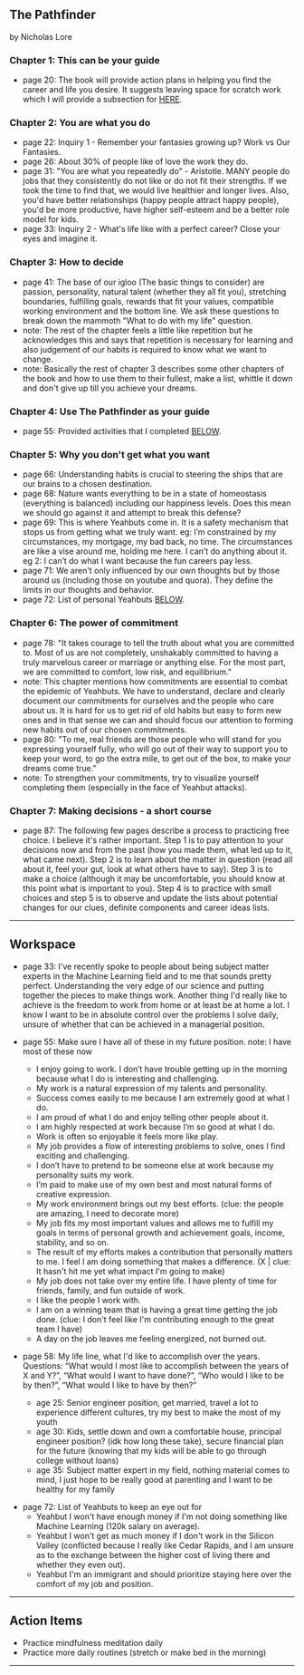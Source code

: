 ## The Pathfinder

by Nicholas Lore

### Chapter 1: This can be your guide
* page 20: The book will provide action plans in helping you find the career and life you desire. It suggests leaving space for scratch work which I will provide a subsection for [HERE](#workspace).

### Chapter 2: You are what you do
* page 22: Inquiry 1 - Remember your fantasies growing up? Work vs Our Fantasies.
* page 26: About 30% of people like of love the work they do.
* page 31: "You are what you repeatedly do" - Aristotle. MANY people do jobs that they consistently do not like or do not fit their strengths. If we took the time to find that, we would live healthier and longer lives. Also, you'd have better relationships (happy people attract happy people), you'd be more productive, have higher self-esteem and be a better role model for kids.
* page 33: Inquiry 2 - What's life like with a perfect career? Close your eyes and imagine it.

### Chapter 3: How to decide
* page 41: The base of our igloo (The basic things to consider) are passion, personality, natural talent (whether they all fit you), stretching boundaries, fulfilling goals, rewards that fit your values, compatible working environment and the bottom line. We ask these questions to break down the mammoth "What to do with my life" question.
* note: The rest of the chapter feels a little like repetition but he acknowledges this and says that repetition is necessary for learning and also judgement of our habits is required to know what we want to change.
* note: Basically the rest of chapter 3 describes some other chapters of the book and how to use them to their fullest, make a list, whittle it down and don't give up till you achieve your dreams.

### Chapter 4: Use The Pathfinder as your guide
* page 55: Provided activities that I completed [BELOW](#pg55).

### Chapter 5: Why you don't get what you want
* page 66: Understanding habits is crucial to steering the ships that are our brains to a chosen destination.
* page 68: Nature wants everything to be in a state of homeostasis (everything is balanced) including our happiness levels. Does this mean we should go against it and attempt to break this defense?
* page 69: This is where Yeahbuts come in. It is a safety mechanism that stops us from getting what we truly want. eg: I’m constrained by my circumstances, my mortgage, my bad back, no time. The circumstances are like a vise around me, holding me here. I can’t do anything about it. eg 2: I can’t do what I want because the fun careers pay less.
* page 71: We aren't only influenced by our own thoughts but by those around us (including those on youtube and quora). They define the limits in our thoughts and behavior.
* page 72: List of personal Yeahbuts [BELOW](#pg72).

### Chapter 6: The power of commitment
* page 78: "It takes courage to tell the truth about what you are committed to. Most of us are not completely, unshakably committed to having a truly marvelous career or marriage or anything else. For the most part, we are committed to comfort, low risk, and equilibrium."
* note: This chapter mentions how commitments are essential to combat the epidemic of Yeahbuts. We have to understand, declare and clearly document our commitments for ourselves and the people who care about us. It is hard for us to get rid of old habits but easy to form new ones and in that sense we can and should focus our attention to forming new habits out of our chosen commitments.
* page 80: "To me, real friends are those people who will stand for you expressing yourself fully, who will go out of their way to support you to keep your word, to go the extra mile, to get out of the box, to make your dreams come true."
* note: To strengthen your commitments, try to visualize yourself completing them (especially in the face of Yeahbut attacks).

### Chapter 7: Making decisions - a short course
* page 87: The following few pages describe a process to practicing free choice. I believe it's rather important. Step 1 is to pay attention to your decisions now and from the past (how you made them, what led up to it, what came next). Step 2 is to learn about the matter in question (read all about it, feel your gut, look at what others have to say). Step 3 is to make a choice (although it may be uncomfortable, you should know at this point what is important to you). Step 4 is to practice with small choices and step 5 is to observe and update the lists about potential changes for our clues, definite components and career ideas lists.

---

<a name="workspace"/></a>
## Workspace
* page 33: I've recently spoke to people about being subject matter experts in the Machine Learning field and to me that sounds pretty perfect. Understanding the very edge of our science and putting together the pieces to make things work. Another thing I'd really like to achieve is the freedom to work from home or at least be at home a lot. I know I want to be in absolute control over the problems I solve daily, unsure of whether that can be achieved in a managerial position.

<a name="pg55"/></a>
* page 55: Make sure I have all of these in my future position. note: I have most of these now
  - I enjoy going to work. I don’t have trouble getting up in the morning because what I do is interesting and challenging.
  - My work is a natural expression of my talents and personality.
  - Success comes easily to me because I am extremely good at what I do.
  - I am proud of what I do and enjoy telling other people about it.
  - I am highly respected at work because I’m so good at what I do.
  - Work is often so enjoyable it feels more like play.
  - My job provides a flow of interesting problems to solve, ones I find exciting and challenging.
  - I don’t have to pretend to be someone else at work because my personality suits my work.
  - I’m paid to make use of my own best and most natural forms of creative expression.
  - My work environment brings out my best efforts. (clue: the people are amazing, I need to decorate more)
  - My job fits my most important values and allows me to fulfill my goals in terms of personal growth and achievement goals, income, stability, and so on.
  - The result of my efforts makes a contribution that personally matters to me. I feel I am doing something that makes a difference. (X | clue: It hasn't hit me yet what impact I'm going to make)
  - My job does not take over my entire life. I have plenty of time for friends, family, and fun outside of work.
  - I like the people I work with.
  - I am on a winning team that is having a great time getting the job done. (clue: I don't feel like I'm contributing enough to the great team I have)
  - A day on the job leaves me feeling energized, not burned out.


* page 58: My life line, what I'd like to accomplish over the years. Questions: “What would I most like to accomplish between the years of X and Y?”, “What would I want to have done?”, “Who would I like to be by then?”, “What would I like to have by then?”
  - age 25: Senior engineer position, get married, travel a lot to experience different cultures, try my best to make the most of my youth
  - age 30: Kids, settle down and own a comfortable house, principal engineer position? (idk how long these take), secure financial plan for the future (knowing that my kids will be able to go through college without loans)
  - age 35: Subject matter expert in my field, nothing material comes to mind, I just hope to be really good at parenting and I want to be healthy for my family

<a name="pg72"/></a>
* page 72: List of Yeahbuts to keep an eye out for
  - Yeahbut I won't have enough money if I'm not doing something like Machine Learning (120k salary on average).
  - Yeahbut I won't get as much money if I don't work in the Silicon Valley (conflicted because I really like Cedar Rapids, and I am unsure as to the exchange between the higher cost of living there and whether they even out).
  - Yeahbut I'm an immigrant and should prioritize staying here over the comfort of my job and position.

---

<a name="actionitems"/></a>
## Action Items
* Practice mindfulness meditation daily
* Practice more daily routines (stretch or make bed in the morning)

---
